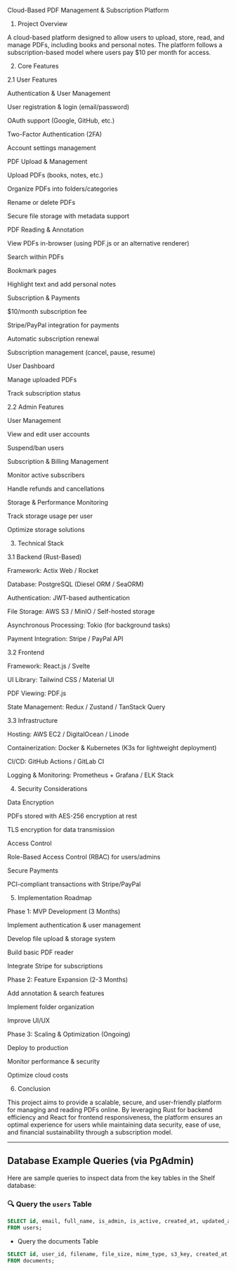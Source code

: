 Cloud-Based PDF Management & Subscription Platform

1. Project Overview

A cloud-based platform designed to allow users to upload, store, read, and manage PDFs, including books and personal notes. The platform follows a subscription-based model where users pay $10 per month for access.

2. Core Features

2.1 User Features

Authentication & User Management

User registration & login (email/password)

OAuth support (Google, GitHub, etc.)

Two-Factor Authentication (2FA)

Account settings management

PDF Upload & Management

Upload PDFs (books, notes, etc.)

Organize PDFs into folders/categories

Rename or delete PDFs

Secure file storage with metadata support

PDF Reading & Annotation

View PDFs in-browser (using PDF.js or an alternative renderer)

Search within PDFs

Bookmark pages

Highlight text and add personal notes

Subscription & Payments

$10/month subscription fee

Stripe/PayPal integration for payments

Automatic subscription renewal

Subscription management (cancel, pause, resume)

User Dashboard

Manage uploaded PDFs

Track subscription status

2.2 Admin Features

User Management

View and edit user accounts

Suspend/ban users

Subscription & Billing Management

Monitor active subscribers

Handle refunds and cancellations

Storage & Performance Monitoring

Track storage usage per user

Optimize storage solutions

3. Technical Stack

3.1 Backend (Rust-Based)

Framework: Actix Web / Rocket

Database: PostgreSQL (Diesel ORM / SeaORM)

Authentication: JWT-based authentication

File Storage: AWS S3 / MinIO / Self-hosted storage

Asynchronous Processing: Tokio (for background tasks)

Payment Integration: Stripe / PayPal API

3.2 Frontend

Framework: React.js / Svelte

UI Library: Tailwind CSS / Material UI

PDF Viewing: PDF.js

State Management: Redux / Zustand / TanStack Query

3.3 Infrastructure

Hosting: AWS EC2 / DigitalOcean / Linode

Containerization: Docker & Kubernetes (K3s for lightweight deployment)

CI/CD: GitHub Actions / GitLab CI

Logging & Monitoring: Prometheus + Grafana / ELK Stack

4. Security Considerations

Data Encryption

PDFs stored with AES-256 encryption at rest

TLS encryption for data transmission

Access Control

Role-Based Access Control (RBAC) for users/admins

Secure Payments

PCI-compliant transactions with Stripe/PayPal

5. Implementation Roadmap

Phase 1: MVP Development (3 Months)

Implement authentication & user management

Develop file upload & storage system

Build basic PDF reader

Integrate Stripe for subscriptions

Phase 2: Feature Expansion (2-3 Months)

Add annotation & search features

Implement folder organization

Improve UI/UX

Phase 3: Scaling & Optimization (Ongoing)

Deploy to production

Monitor performance & security

Optimize cloud costs

6. Conclusion

This project aims to provide a scalable, secure, and user-friendly platform for managing and reading PDFs online. By leveraging Rust for backend efficiency and React for frontend responsiveness, the platform ensures an optimal experience for users while maintaining data security, ease of use, and financial sustainability through a subscription model.

---

## Database Example Queries (via PgAdmin)

Here are sample queries to inspect data from the key tables in the Shelf database:

### 🔍 Query the `users` Table

```sql
SELECT id, email, full_name, is_admin, is_active, created_at, updated_at
FROM users;
```


- Query the documents Table
```sql
SELECT id, user_id, filename, file_size, mime_type, s3_key, created_at, updated_at
FROM documents;
```

